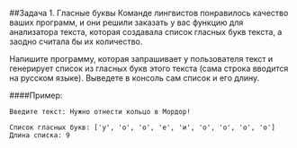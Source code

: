 ##Задача 1. Гласные буквы
Команде лингвистов понравилось качество ваших программ, и они решили заказать у вас функцию для анализатора текста, которая создавала список гласных букв текста, а заодно считала бы их количество.

Напишите программу, которая запрашивает у пользователя текст и генерирует список из гласных букв этого текста (сама строка вводится на русском языке). Выведете в консоль сам список и его длину.


####Пример:
```
Введите текст: Нужно отнести кольцо в Мордор!

Список гласных букв: ['у', 'о', 'о', 'е', 'и', 'о', 'о', 'о', 'о']
Длина списка: 9

```

